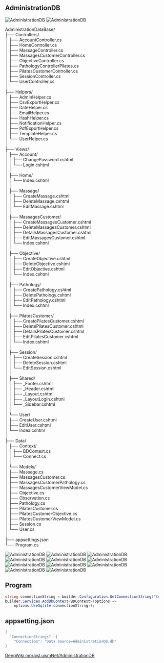 ## AdministrationDB

![AdministrationDB](img/UML_1.png)
![AdministrationDB](img/UML_2.png)

AdministrationDataBase/  
├── Controllers/  
│ ├── AccountController.cs  
│ ├── HomeController.cs  
│ ├── MassageController.cs  
│ ├── MassagesCustomerController.cs  
│ ├── ObjectiveController.cs  
│ ├── PathologyControllerPilates.cs  
│ ├── PilatesCustomerController.cs  
│ ├── SessionController.cs  
│ └── UserController.cs  
│  
├── Helpers/  
│ ├── AdminHelper.cs  
│ ├── CsvExportHelper.cs  
│ ├── DateHelper.cs  
│ ├── EmailHelper.cs  
│ ├── HashHelper.cs  
│ ├── NotificationHelper.cs  
│ ├── PdfExportHelper.cs  
│ ├── TemplateHelper.cs  
│ └── UserHelper.cs  
│  
├── Views/  
│ ├── Account/  
│ │ ├── ChangePassword.cshtml  
│ │ └── Login.cshtml  
│ │  
│ ├── Home/  
│ │ └── Index.cshtml  
│ │  
│ ├── Massage/  
│ │ ├── CreateMassage.cshtml  
│ │ ├── DeleteMassage.cshtml  
│ │ └── EditMassage.cshtml  
│ │  
│ ├── MassagesCustomer/  
│ │ ├── CreateMassagesCustomer.cshtml  
│ │ ├── DeleteMassagesCustomer.cshtml  
│ │ ├── DetailsMassagesCustomer.cshtml  
│ │ ├── EditMassagesCustomer.cshtml  
│ │ └── Index.cshtml  
│ │  
│ ├── Objective/  
│ │ ├── CreateObjective.cshtml  
│ │ ├── DeleteObjective.cshtml  
│ │ ├── EditObjective.cshtml  
│ │ └── Index.cshtml  
│ │  
│ ├── Pathology/  
│ │ ├── CreatePathology.cshtml  
│ │ ├── DeletePathology.cshtml  
│ │ ├── EditPathology.cshtml  
│ │ └── Index.cshtml  
│ │  
│ ├── PilatesCustomer/  
│ │ ├── CreatePilatesCustomer.cshtml  
│ │ ├── DeletePilatesCustomer.cshtml  
│ │ ├── DetailsPilatesCustomer.cshtml  
│ │ ├── EditPilatesCustomer.cshtml  
│ │ └── Index.cshtml  
│ │  
│ ├── Session/  
│ │ ├── CreateSession.cshtml  
│ │ ├── DeleteSession.cshtml  
│ │ └── EditSession.cshtml  
│ │  
│ ├── Shared/  
│ │ ├── _Footer.cshtml  
│ │ ├── _Header.cshtml  
│ │ ├── _Layout.cshtml  
│ │ ├── _LayoutLogin.cshtml  
│ │ └── _Sidebar.cshtml  
│ │  
│ └── User/  
│ ├── CreateUser.cshtml  
│ ├── EditUser.cshtml  
│ └── Index.cshtml  
│  
├── Data/  
│ ├── Context/   
│ │ ├── BDContext.cs        
│ │ └── Connect.cs        
│ │        
│ └── Models/        
│ ├── Massage.cs        
│ ├── MassagesCustomer.cs        
│ ├── MassagesCustomerPathology.cs      
│ ├── MassagesCustomerViewModel.cs      
│ ├── Objective.cs      
│ ├── Observation.cs      
│ ├── Pathology.cs      
│ ├── PilatesCustomer.cs      
│ ├── PilatesCustomerObjective.cs      
│ ├── PilatesCustomerViewModel.cs      
│ ├── Session.cs      
│ └── User.cs      
│      
├── appsettings.json      
└── Program.cs      

![AdministrationDB](img/01.png)
![AdministrationDB](img/02.png)
![AdministrationDB](img/03.png)
![AdministrationDB](img/04.png)
![AdministrationDB](img/05.png)
![AdministrationDB](img/06.png)
![AdministrationDB](img/07.png)
![AdministrationDB](img/08.png)
![AdministrationDB](img/09.png)
![AdministrationDB](img/10.png)
![AdministrationDB](img/10.png)


## Program
```cs
string connectionString = builder.Configuration.GetConnectionString("Connection");
builder.Services.AddDbContext<BDContext>(options =>
    options.UseSqlite(connectionString));
``` 

## appsetting.json
```cs
{
  "ConnectionStrings": {
    "Connection": "Data Source=AdministrationDB.db"
}
``` 

[DeepWiki moraisLuismNet/AdministrationDB](https://deepwiki.com/moraisLuismNet/AdministrationDB)
